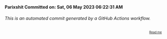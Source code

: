 **Parixshit Committed on: Sat, 06 May 2023 06:22:31 AM** <!-- b4179b5d-b08c-49dc-8047-1ea26d0863b7 -->

###### This is an automated commit generated by a GitHub Actions workflow.

<div align="right"><sub><sup><a href="https://github.com/Parixshit/AutoCommit.git">Read me</a></sup></sub></div>
